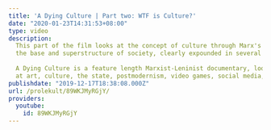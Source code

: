 ```yaml
---
title: 'A Dying Culture | Part two: WTF is Culture?'
date: "2020-01-23T14:31:53+08:00"
type: video
description: 
  This part of the film looks at the concept of culture through Marx's approach to
  the base and superstructure of society, clearly expounded in several of his works.
 
  A Dying Culture is a feature length Marxist-Leninist documentary, looking
  at art, culture, the state, postmodernism, video games, social media, war and crisis.
publishdate: "2019-12-17T18:38:08.000Z"
url: /prolekult/89WKJMyRGjY/
providers:
  youtube:
    id: 89WKJMyRGjY
---
```


